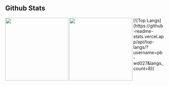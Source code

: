 

## Github Stats

<img height=200 align="left" src="https://github-readme-stats.vercel.app/api?username=pb-wd027&show_icons=true&count_private=true&hide_border=true&hide_rank=true" />
<!-- <img height=200 align="left" src="https://github-readme-stats.vercel.app/api/top-langs/?username=pb-wd027&layout=compact&hide_border=true" /> -->
<img height=200 align="left" src="https://github-readme-stats.vercel.app/api/top-langs/?username=pb-wd027&layout=compact&hide_border=true" />
[![Top Langs](https://github-readme-stats.vercel.app/api/top-langs/?username=pb-wd027&langs_count=8)]






<!--
### Hi there 👋


**pb-wd027/pb-wd027** is a ✨ _special_ ✨ repository because its `README.md` (this file) appears on your GitHub profile.

Here are some ideas to get you started:

- 🔭 I’m currently working on ...
- 🌱 I’m currently learning ...
- 👯 I’m looking to collaborate on ...
- 🤔 I’m looking for help with ...
- 💬 Ask me about ...
- 📫 How to reach me: ...
- 😄 Pronouns: ...
- ⚡ Fun fact: ...
-->
